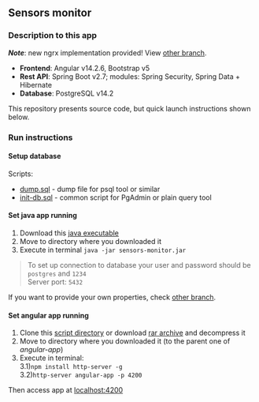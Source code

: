 ## Sensors monitor  
### Description to this app  

**_Note_**: new ngrx implementation provided! View [other branch](https://github.com/kagire/sensors-monitor/tree/alternate-implementation).

- **Frontend**: Angular v14.2.6, Bootstrap v5  
- **Rest API**: Spring Boot v2.7; modules: Spring Security, Spring Data + Hibernate  
- **Database**: PostgreSQL v14.2  

This repository presents source code, but quick launch instructions shown below.

### Run instructions  

#### Setup database  

Scripts:  

- [dump.sql](docs/files/dump.sql) - dump file for psql tool or similar
- [init-db.sql](docs/files/init-db.sql) - common script for PgAdmin or plain query tool

#### Set java app running  

1) Download this [java executable](docs/files/sensors-monitor.jar)  
2) Move to directory where you downloaded it
3) Execute in terminal `java -jar sensors-monitor.jar`

> To set up connection to database your user and password should be `postgres` and `1234`  
> Server port: `5432`  

If you want to provide your own properties, check [other branch](https://github.com/kagire/sensors-monitor/tree/alternate-implementation).

#### Set angular app running  

1) Clone this [script directory](docs/files/angular-app) or download [rar archive](docs/files/angular-app.rar) and decompress it
2) Move to directory where you downloaded it (to the parent one of _angular-app_)
3) Execute in terminal:  
3.1)`npm install http-server -g`  
3.2)`http-server angular-app -p 4200`  

Then access app at [localhost:4200](http://localhost:4200)





